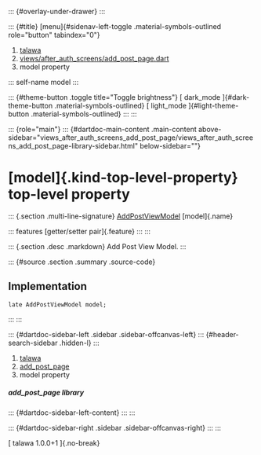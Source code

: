 ::: {#overlay-under-drawer}
:::

::: {#title}
[menu]{#sidenav-left-toggle .material-symbols-outlined role="button"
tabindex="0"}

1.  [talawa](../index.html)
2.  [views/after_auth_screens/add_post_page.dart](../views_after_auth_screens_add_post_page/)
3.  model property

::: self-name
model
:::

::: {#theme-button .toggle title="Toggle brightness"}
[ dark_mode ]{#dark-theme-button .material-symbols-outlined} [
light_mode ]{#light-theme-button .material-symbols-outlined}
:::
:::

::: {role="main"}
::: {#dartdoc-main-content .main-content above-sidebar="views_after_auth_screens_add_post_page/views_after_auth_screens_add_post_page-library-sidebar.html" below-sidebar=""}
<div>

# [model]{.kind-top-level-property} top-level property

</div>

::: {.section .multi-line-signature}
[AddPostViewModel](../view_model_after_auth_view_models_add_post_view_models_add_post_view_model/AddPostViewModel-class.html)
[model]{.name}

::: features
[getter/setter pair]{.feature}
:::
:::

::: {.section .desc .markdown}
Add Post View Model.
:::

::: {#source .section .summary .source-code}
## Implementation

``` language-dart
late AddPostViewModel model;
```
:::
:::

::: {#dartdoc-sidebar-left .sidebar .sidebar-offcanvas-left}
::: {#header-search-sidebar .hidden-l}
:::

1.  [talawa](../index.html)
2.  [add_post_page](../views_after_auth_screens_add_post_page/)
3.  model property

##### add_post_page library

::: {#dartdoc-sidebar-left-content}
:::
:::

::: {#dartdoc-sidebar-right .sidebar .sidebar-offcanvas-right}
:::
:::

[ talawa 1.0.0+1 ]{.no-break}
